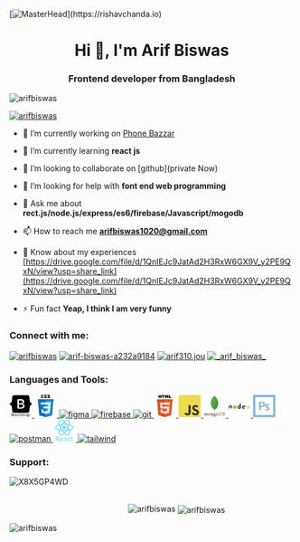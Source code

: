 [![MasterHead]([https://1.bp.blogspot.com/-7A4WynwLsM...](https://camo.githubusercontent.com/5e3babfce4609dcd669a8f2a6d37b47c85486729942c57c5afbfc715f0b5dff7/68747470733a2f2f7777772e6469676974616c736f6c7574696f6e73657276696365732e636f6d2f696d672f73657276696365732f776562253230646576656c6f706d656e742e676966))](https://rishavchanda.io)
<h1 align="center">Hi 👋, I'm Arif Biswas</h1>
<h3 align="center">Frontend developer from Bangladesh</h3>

<p align="left"> <img src="https://komarev.com/ghpvc/?username=arifbiswas&label=Profile%20views&color=0e75b6&style=flat" alt="arifbiswas" /> </p>

<p align="left"> <a href="https://github.com/ryo-ma/github-profile-trophy"><img src="https://github-profile-trophy.vercel.app/?username=arifbiswas" alt="arifbiswas" /></a> </p>

- 🔭 I’m currently working on [Phone Bazzar](https://phone-bazaar-client.web.app/)

- 🌱 I’m currently learning **react js**

- 👯 I’m looking to collaborate on [github](private Now)

- 🤝 I’m looking for help with **font end web programming**

- 💬 Ask me about **rect.js/node.js/express/es6/firebase/Javascript/mogodb**

- 📫 How to reach me **arifbiswas1020@gmail.com**

- 📄 Know about my experiences [https://drive.google.com/file/d/1QnIEJc9JatAd2H3RxW6GX9V_y2PE9QxN/view?usp=share_link](https://drive.google.com/file/d/1QnIEJc9JatAd2H3RxW6GX9V_y2PE9QxN/view?usp=share_link)

- ⚡ Fun fact **Yeap, I think I am very funny**

<h3 align="left">Connect with me:</h3>
<p align="left">
<a href="https://codepen.io/arifbiswas" target="blank"><img align="center" src="https://raw.githubusercontent.com/rahuldkjain/github-profile-readme-generator/master/src/images/icons/Social/codepen.svg" alt="arifbiswas" height="30" width="40" /></a>
<a href="https://linkedin.com/in/arif-biswas-a232a9184" target="blank"><img align="center" src="https://raw.githubusercontent.com/rahuldkjain/github-profile-readme-generator/master/src/images/icons/Social/linked-in-alt.svg" alt="arif-biswas-a232a9184" height="30" width="40" /></a>
<a href="https://fb.com/arif310.jou" target="blank"><img align="center" src="https://raw.githubusercontent.com/rahuldkjain/github-profile-readme-generator/master/src/images/icons/Social/facebook.svg" alt="arif310.jou" height="30" width="40" /></a>
<a href="https://instagram.com/_arif_biswas_" target="blank"><img align="center" src="https://raw.githubusercontent.com/rahuldkjain/github-profile-readme-generator/master/src/images/icons/Social/instagram.svg" alt="_arif_biswas_" height="30" width="40" /></a>
</p>

<h3 align="left">Languages and Tools:</h3>
<p align="left"> <a href="https://getbootstrap.com" target="_blank" rel="noreferrer"> <img src="https://raw.githubusercontent.com/devicons/devicon/master/icons/bootstrap/bootstrap-plain-wordmark.svg" alt="bootstrap" width="40" height="40"/> </a> <a href="https://www.w3schools.com/css/" target="_blank" rel="noreferrer"> <img src="https://raw.githubusercontent.com/devicons/devicon/master/icons/css3/css3-original-wordmark.svg" alt="css3" width="40" height="40"/> </a> <a href="https://www.figma.com/" target="_blank" rel="noreferrer"> <img src="https://www.vectorlogo.zone/logos/figma/figma-icon.svg" alt="figma" width="40" height="40"/> </a> <a href="https://firebase.google.com/" target="_blank" rel="noreferrer"> <img src="https://www.vectorlogo.zone/logos/firebase/firebase-icon.svg" alt="firebase" width="40" height="40"/> </a> <a href="https://git-scm.com/" target="_blank" rel="noreferrer"> <img src="https://www.vectorlogo.zone/logos/git-scm/git-scm-icon.svg" alt="git" width="40" height="40"/> </a> <a href="https://www.w3.org/html/" target="_blank" rel="noreferrer"> <img src="https://raw.githubusercontent.com/devicons/devicon/master/icons/html5/html5-original-wordmark.svg" alt="html5" width="40" height="40"/> </a> <a href="https://developer.mozilla.org/en-US/docs/Web/JavaScript" target="_blank" rel="noreferrer"> <img src="https://raw.githubusercontent.com/devicons/devicon/master/icons/javascript/javascript-original.svg" alt="javascript" width="40" height="40"/> </a> <a href="https://www.mongodb.com/" target="_blank" rel="noreferrer"> <img src="https://raw.githubusercontent.com/devicons/devicon/master/icons/mongodb/mongodb-original-wordmark.svg" alt="mongodb" width="40" height="40"/> </a> <a href="https://nodejs.org" target="_blank" rel="noreferrer"> <img src="https://raw.githubusercontent.com/devicons/devicon/master/icons/nodejs/nodejs-original-wordmark.svg" alt="nodejs" width="40" height="40"/> </a> <a href="https://www.photoshop.com/en" target="_blank" rel="noreferrer"> <img src="https://raw.githubusercontent.com/devicons/devicon/master/icons/photoshop/photoshop-line.svg" alt="photoshop" width="40" height="40"/> </a> <a href="https://postman.com" target="_blank" rel="noreferrer"> <img src="https://www.vectorlogo.zone/logos/getpostman/getpostman-icon.svg" alt="postman" width="40" height="40"/> </a> <a href="https://reactjs.org/" target="_blank" rel="noreferrer"> <img src="https://raw.githubusercontent.com/devicons/devicon/master/icons/react/react-original-wordmark.svg" alt="react" width="40" height="40"/> </a> <a href="https://tailwindcss.com/" target="_blank" rel="noreferrer"> <img src="https://www.vectorlogo.zone/logos/tailwindcss/tailwindcss-icon.svg" alt="tailwind" width="40" height="40"/> </a> </p>

<h3 align="left">Support:</h3>
<p><a href="https://ko-fi.com/X8X5GP4WD"> <img align="left" src="https://cdn.ko-fi.com/cdn/kofi3.png?v=3" height="50" width="210" alt="X8X5GP4WD" /></a></p><br><br>

<p><img align="left" src="https://github-readme-stats.vercel.app/api/top-langs?username=arifbiswas&show_icons=true&locale=en&layout=compact" alt="arifbiswas" /></p>

<p>&nbsp;<img align="center" src="https://github-readme-stats.vercel.app/api?username=arifbiswas&show_icons=true&locale=en" alt="arifbiswas" /></p>

<p><img align="center" src="https://github-readme-streak-stats.herokuapp.com/?user=arifbiswas&" alt="arifbiswas" /></p>
